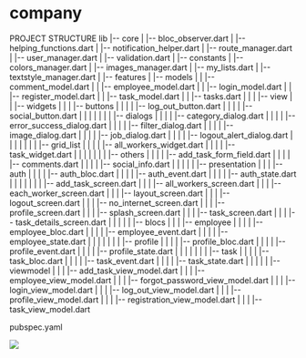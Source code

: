 # company
 PROJECT STRUCTURE
lib
|-- core
|   |-- bloc_observer.dart
|   |-- helping_functions.dart
|   |-- notification_helper.dart
|   |-- route_manager.dart
|   |-- user_manager.dart
|   |-- validation.dart
|   |-- constants
|       |-- colors_manager.dart
|       |-- images_manager.dart
|       |-- my_lists.dart
|       |-- textstyle_manager.dart
|
|-- features
|   |-- models
|   |   |-- comment_model.dart
|   |   |-- employee_model.dart
|   |   |-- login_model.dart
|   |   |-- register_model.dart
|   |   |-- task_model.dart
|   |   |-- tasks.dart
|   |
|   |-- view
|   |   |-- widgets
|   |   |   |-- buttons
|   |   |   |   |-- log_out_button.dart
|   |   |   |   |-- social_button.dart
|   |   |   |
|   |   |   |-- dialogs
|   |   |   |   |-- category_dialog.dart
|   |   |   |   |-- error_success_dialog.dart
|   |   |   |   |-- filter_dialog.dart
|   |   |   |   |-- image_dialog.dart
|   |   |   |   |-- job_dialog.dart
|   |   |   |   |-- logout_alert_dialog.dart
|   |   |   |
|   |   |   |-- grid_list
|   |   |   |   |-- all_workers_widget.dart
|   |   |   |   |-- task_widget.dart
|   |   |   |
|   |   |   |-- others
|   |   |   |   |-- add_task_form_field.dart
|   |   |   |   |-- comments.dart
|   |   |   |   |-- social_info.dart
|   |   |
|   |   |-- presentation
|   |   |   |-- auth
|   |   |   |   |-- auth_bloc.dart
|   |   |   |   |-- auth_event.dart
|   |   |   |   |-- auth_state.dart
|   |   |   |
|   |   |   |-- add_task_screen.dart
|   |   |   |-- all_workers_screen.dart
|   |   |   |-- each_worker_screen.dart
|   |   |   |-- layout_screen.dart
|   |   |   |-- logout_screen.dart
|   |   |   |-- no_internet_screen.dart
|   |   |   |-- profile_screen.dart
|   |   |   |-- splash_screen.dart
|   |   |   |-- task_screen.dart
|   |   |   |-- task_details_screen.dart
|   |   |
|   |   |-- blocs
|   |   |   |-- employee
|   |   |   |   |-- employee_bloc.dart
|   |   |   |   |-- employee_event.dart
|   |   |   |   |-- employee_state.dart
|   |   |   |
|   |   |   |-- profile
|   |   |   |   |-- profile_bloc.dart
|   |   |   |   |-- profile_event.dart
|   |   |   |   |-- profile_state.dart
|   |   |   |
|   |   |   |-- task
|   |   |   |   |-- task_bloc.dart
|   |   |   |   |-- task_event.dart
|   |   |   |   |-- task_state.dart
|   |   |
|   |   |-- viewmodel
|   |   |   |-- add_task_view_model.dart
|   |   |   |-- employee_view_model.dart
|   |   |   |-- forgot_password_view_model.dart
|   |   |   |-- login_view_model.dart
|   |   |   |-- log_out_view_model.dart
|   |   |   |-- profile_view_model.dart
|   |   |   |-- registration_view_model.dart
|   |   |   |-- task_view_model.dart

pubspec.yaml
<p align="center" style="display: flex;">
  <img src="![pubspic](https://github.com/basant2231/Company/assets/115031668/a6b3d1ec-5353-4770-8f29-9c27b724de4b)">

</p>

